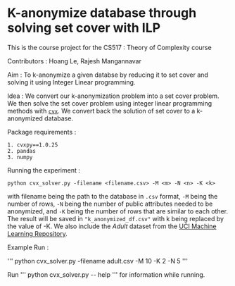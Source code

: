 # K-anonymize database through solving set cover with ILP

This is the course project for the CS517 : Theory of Complexity course 

Contributors : Hoang Le, Rajesh Mangannavar

Aim : To k-anonymize a given databse by reducing it to set cover and solving it using Integer Linear programming. 

Idea : We convert our k-anonymization problem into a set cover problem. We then solve the set cover problem using integer linear programming methods with [`cvx`](https://github.com/cvxgrp/cvxpy). We convert back the solution of set cover to a k-anonymized database.

Package requirements :
```
1. cvxpy==1.0.25
2. pandas
3. numpy
```
Running the experiment : 

```python cvx_solver.py -filename <filename.csv> -M <m> -N <n> -K <k>```

with filename being the path to the database in `.csv` format, `-M` being the number of rows, `-N` being the number of public attributes needed to be anonymized, and `-K` being the number of rows that are similar to each other. The result will be saved in `"k_anonymized_df.csv"` with k being replaced by the value of -K. We also include the *Adult* dataset from the [UCI Machine Learning Repository](https://archive.ics.uci.edu/ml/datasets/adult).

Example Run :

''' python cvx_solver.py -filename adult.csv -M 10 -K 2 -N 5 '''

Run ''' python cvx_solver.py -- help ''' for information while running.
